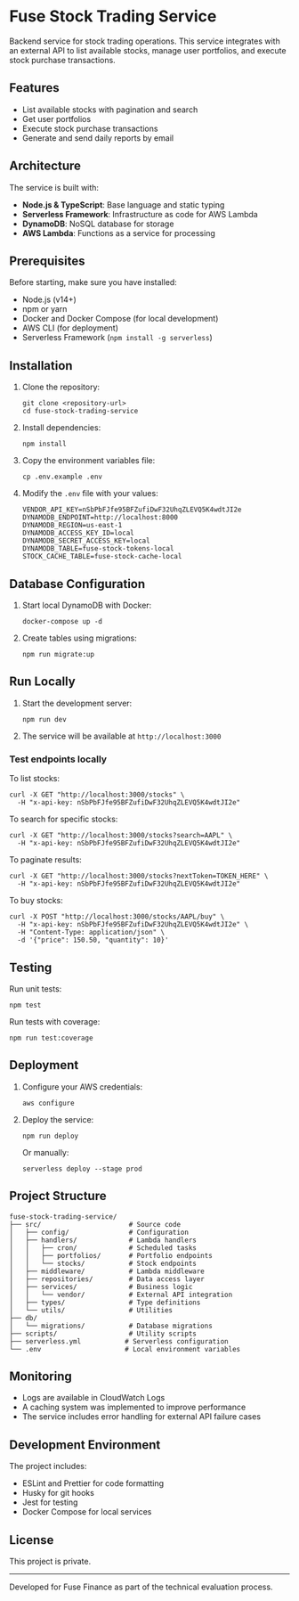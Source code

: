 # Fuse Stock Trading Service

Backend service for stock trading operations. This service integrates with an external API to list available stocks, manage user portfolios, and execute stock purchase transactions.

## Features

- List available stocks with pagination and search
- Get user portfolios
- Execute stock purchase transactions
- Generate and send daily reports by email

## Architecture

The service is built with:

- **Node.js & TypeScript**: Base language and static typing
- **Serverless Framework**: Infrastructure as code for AWS Lambda
- **DynamoDB**: NoSQL database for storage
- **AWS Lambda**: Functions as a service for processing

## Prerequisites

Before starting, make sure you have installed:

- Node.js (v14+)
- npm or yarn
- Docker and Docker Compose (for local development)
- AWS CLI (for deployment)
- Serverless Framework (`npm install -g serverless`)

## Installation

1. Clone the repository:
   ```
   git clone <repository-url>
   cd fuse-stock-trading-service
   ```

2. Install dependencies:
   ```
   npm install
   ```

3. Copy the environment variables file:
   ```
   cp .env.example .env
   ```

4. Modify the `.env` file with your values:
   ```
   VENDOR_API_KEY=nSbPbFJfe95BFZufiDwF32UhqZLEVQ5K4wdtJI2e
   DYNAMODB_ENDPOINT=http://localhost:8000
   DYNAMODB_REGION=us-east-1
   DYNAMODB_ACCESS_KEY_ID=local
   DYNAMODB_SECRET_ACCESS_KEY=local
   DYNAMODB_TABLE=fuse-stock-tokens-local
   STOCK_CACHE_TABLE=fuse-stock-cache-local
   ```

## Database Configuration

1. Start local DynamoDB with Docker:
   ```
   docker-compose up -d
   ```

2. Create tables using migrations:
   ```
   npm run migrate:up
   ```

## Run Locally

1. Start the development server:
   ```
   npm run dev
   ```

2. The service will be available at `http://localhost:3000`

### Test endpoints locally

To list stocks:
```
curl -X GET "http://localhost:3000/stocks" \
  -H "x-api-key: nSbPbFJfe95BFZufiDwF32UhqZLEVQ5K4wdtJI2e"
```

To search for specific stocks:
```
curl -X GET "http://localhost:3000/stocks?search=AAPL" \
  -H "x-api-key: nSbPbFJfe95BFZufiDwF32UhqZLEVQ5K4wdtJI2e"
```

To paginate results:
```
curl -X GET "http://localhost:3000/stocks?nextToken=TOKEN_HERE" \
  -H "x-api-key: nSbPbFJfe95BFZufiDwF32UhqZLEVQ5K4wdtJI2e"
```

To buy stocks:
```
curl -X POST "http://localhost:3000/stocks/AAPL/buy" \
  -H "x-api-key: nSbPbFJfe95BFZufiDwF32UhqZLEVQ5K4wdtJI2e" \
  -H "Content-Type: application/json" \
  -d '{"price": 150.50, "quantity": 10}'
```

## Testing

Run unit tests:
```
npm test
```

Run tests with coverage:
```
npm run test:coverage
```

## Deployment

1. Configure your AWS credentials:
   ```
   aws configure
   ```

2. Deploy the service:
   ```
   npm run deploy
   ```
   
   Or manually:
   ```
   serverless deploy --stage prod
   ```

## Project Structure

```
fuse-stock-trading-service/
├── src/                      # Source code
│   ├── config/               # Configuration
│   ├── handlers/             # Lambda handlers
│   │   ├── cron/             # Scheduled tasks
│   │   ├── portfolios/       # Portfolio endpoints
│   │   └── stocks/           # Stock endpoints
│   ├── middleware/           # Lambda middleware
│   ├── repositories/         # Data access layer
│   ├── services/             # Business logic
│   │   └── vendor/           # External API integration
│   ├── types/                # Type definitions
│   └── utils/                # Utilities
├── db/
│   └── migrations/           # Database migrations
├── scripts/                  # Utility scripts
├── serverless.yml           # Serverless configuration
└── .env                     # Local environment variables
```

## Monitoring

- Logs are available in CloudWatch Logs
- A caching system was implemented to improve performance
- The service includes error handling for external API failure cases

## Development Environment

The project includes:

- ESLint and Prettier for code formatting
- Husky for git hooks
- Jest for testing
- Docker Compose for local services

## License

This project is private.

---

Developed for Fuse Finance as part of the technical evaluation process.
